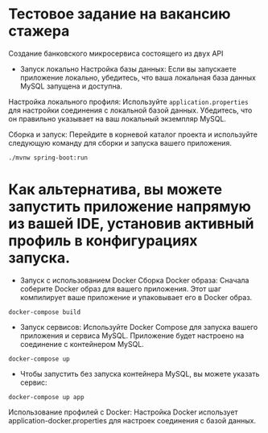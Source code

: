 # Тестовое задание на вакансию стажера
Создание банковского микросервиса состоящего из двух API

* Запуск локально
Настройка базы данных: Если вы запускаете приложение локально, убедитесь, что ваша локальная база данных MySQL запущена и доступна.

Настройка локального профиля: Используйте `application.properties` для настройки соединения с локальной базой данных. Убедитесь, что он правильно указывает на ваш локальный экземпляр MySQL.

Сборка и запуск: Перейдите в корневой каталог проекта и используйте следующую команду для сборки и запуска вашего приложения.

 ```
 ./mvnw spring-boot:run
```

# Как альтернатива, вы можете запустить приложение напрямую из вашей IDE, установив активный профиль в конфигурациях запуска.

- Запуск с использованием Docker
Сборка Docker образа: Сначала соберите Docker образ для вашего приложения. Этот шаг компилирует ваше приложение и упаковывает его в Docker образ.

 ```
 docker-compose build
```
 
- Запуск сервисов: Используйте Docker Compose для запуска вашего приложения и сервиса MySQL. Приложение будет настроено на соединение с контейнером MySQL.
  
```
docker-compose up
```

 - Чтобы запустить без запуска контейнера MySQL, вы можете указать сервис:

 ```
 docker-compose up app
```
 
Использование профилей с Docker: Настройка Docker использует application-docker.properties для настроек соединения с базой данных.
